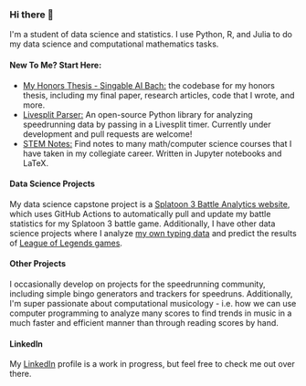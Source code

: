 ### Hi there 👋

I'm a student of data science and statistics. I use Python, R, and Julia to do my data science and computational mathematics tasks. 

#### New To Me? Start Here:
* [My Honors Thesis - Singable AI Bach:](https://github.com/TrevorBushnell/Singing-AI-Bach) the codebase for my honors thesis, including my final paper, research articles, code that I wrote, and more.
* [Livesplit Parser:](https://github.com/TrevorBushnell/livesplit_parser) An open-source Python library for analyzing speedrunning data by passing in a Livesplit timer. Currently under development and pull requests are welcome!
* [STEM Notes:](https://github.com/TrevorBushnell/STEM-Notes) Find notes to many math/computer science courses that I have taken in my collegiate career. Written in Jupyter notebooks and LaTeX. 

#### Data Science Projects
My data science capstone project is a [Splatoon 3 Battle Analytics website](https://github.com/TrevorBushnell/Splatoon3BattleData), which uses GitHub Actions to automatically pull and update my battle statistics for my Splatoon 3 battle game. Additionally, I have other data science projects where I analyze [my own typing data](https://github.com/TrevorBushnell/MonkeyType-Data-Project) and predict the results of [League of Legends games](https://github.com/TrevorBushnell/League-Game-Prediction-Project).

#### Other Projects
I occasionally develop on projects for the speedrunning community, including simple bingo generators and trackers for speedruns. Additionally, I'm super passionate about computational musicology - i.e. how we can use computer programming to analyze many scores to find trends in music in a much faster and efficient manner than through reading scores by hand.

#### LinkedIn

My [LinkedIn](https://www.linkedin.com/in/trevor-bushnell-737546229/) profile is a work in progress, but feel free to check me out over there. 
